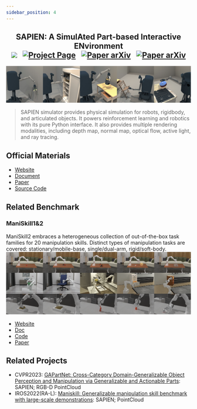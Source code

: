 ```yaml
---
sidebar_position: 4
---
```


<h2 align="center">
  <b>SAPIEN: A SimulAted Part-based Interactive ENvironment</b>

<div align="center">
    <a href="https://sapien.ucsd.edu/" target="_blank"><img src="https://img.shields.io/badge/Website-SAPIEN-red"></img></a>
    &nbsp;
    <a href="https://sapien.ucsd.edu/docs/2.0/index.html" target="_blank"><img src="https://img.shields.io/badge/Doc-SAPIEN-blue" alt="Project Page"></img></a>
    &nbsp;
    <a href="https://arxiv.org/abs/2003.08515" target="_blank"><img src="https://img.shields.io/badge/Paper-arXiv-green" alt="Paper arXiv"></img></a>
    &nbsp;
    <a href="https://github.com/haosulab/SAPIEN" target="_blank"><img src="https://img.shields.io/badge/Source-Code-purple" alt="Paper arXiv"></img></a>
</div>
</h2>

![SAPIEN](imgs/sapien.jpg)
> SAPIEN simulator provides physical simulation for robots, rigidbody, and articulated objects. It powers reinforcement learning and robotics with its pure Python interface. It also provides multiple rendering modalities, including depth map, normal map, optical flow, active light, and ray tracing.

## Official Materials
- [Website](https://sapien.ucsd.edu/)
- [Document](https://sapien.ucsd.edu/docs/2.0/index.html)
- [Paper](https://arxiv.org/abs/2003.08515)
- [Source Code](https://github.com/haosulab/SAPIEN)


## Related Benchmark

### ManiSkill1&2
ManiSkill2 embraces a heterogeneous collection of out-of-the-box task families for 20 manipulation skills. Distinct types of manipulation tasks are covered: stationary/mobile-base, single/dual-arm, rigid/soft-body.
  ![ManiSkill](imgs/maniskill.jpg)
  - [Website](https://maniskill2.github.io/)
  - [Doc](https://haosulab.github.io/ManiSkill2/)
  - [Code](https://github.com/haosulab/ManiSkill2)
  - [Paper](https://arxiv.org/abs/2302.04659)


## Related Projects
- CVPR2023: [GAPartNet: Cross-Category Domain-Generalizable Object Perception and Manipulation via Generalizable and Actionable Parts](https://github.com/PKU-EPIC/GAPartNet): SAPIEN; RGB-D PointCloud
- IROS2022(RA-L): [Maniskill: Generalizable manipulation skill benchmark with large-scale demonstrations](https://shen-hhao.github.io/Category_Level_Manipulation/): SAPIEN; PointCloud
